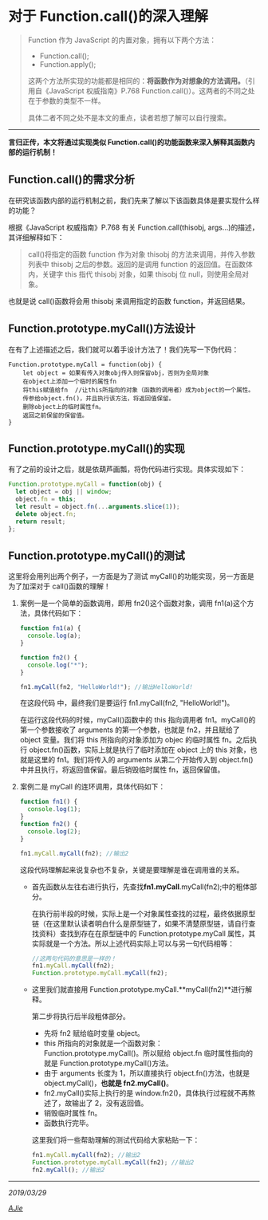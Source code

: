 # 对于 Function.call()的深入理解

> Function 作为 JavaScript 的内置对象，拥有以下两个方法：
>
> - Function.call();
> - Function.apply();
>
> 这两个方法所实现的功能都是相同的：**将函数作为对想象的方法调用。**（引用自《JavaScript 权威指南》P.768 Function.call()）。这两者的不同之处在于参数的类型不一样。
>
> 具体二者不同之处不是本文的重点，读者若想了解可以自行搜索。

---

**言归正传，本文将通过实现类似 Function.call()的功能函数来深入解释其函数内部的运行机制！**

## Function.call()的需求分析

在研究该函数内部的运行机制之前，我们先来了解以下该函数具体是要实现什么样的功能？

根据《JavaScript 权威指南》P.768 有关 Function.call(thisobj, args...)的描述，其详细解释如下：

> call()将指定的函数 function 作为对象 thisobj 的方法来调用，并传入参数列表中 thisobj 之后的参数。返回的是调用 function 的返回值。在函数体内，关键字 this 指代 thisobj 对象，如果 thisobj 位 null，则使用全局对象。

也就是说 call()函数将会用 thisobj 来调用指定的函数 function，并返回结果。

## Function.prototype.myCall()方法设计

在有了上述描述之后，我们就可以着手设计方法了！我们先写一下伪代码：

```
Function.prototype.myCall = function(obj) {
    let object = 如果有传入对象obj传入则保留obj，否则为全局对象
    在object上添加一个临时的属性fn
    将this赋值给fn	//让this所指向的对象（函数的调用者）成为object的一个属性。
    传参给object.fn()，并且执行该方法，将返回值保留。
    删除object上的临时属性fn。
    返回之前保留的保留值。
}
```

## Function.prototype.myCall()的实现

有了之前的设计之后，就是依葫芦画瓢，将伪代码进行实现。具体实现如下：

```javascript
Function.prototype.myCall = function(obj) {
  let object = obj || window;
  object.fn = this;
  let result = object.fn(...arguments.slice(1));
  delete object.fn;
  return result;
};
```

## Function.prototype.myCall()的测试

这里将会用列出两个例子，一方面是为了测试 myCall()的功能实现，另一方面是为了加深对于 call()函数的理解！

1. 案例一是一个简单的函数调用，即用 fn2()这个函数对象，调用 fn1(a)这个方法，具体代码如下：

   ```javascript
   function fn1(a) {
     console.log(a);
   }
   
   function fn2() {
     console.log("*");
   }
   
   fn1.myCall(fn2, "HelloWorld!"); //输出HelloWorld!
   ```

   在这段代码 中，最终我们是要运行 fn1.myCall(fn2, "HelloWorld!")。

   在运行这段代码的时候，myCall()函数中的 this 指向调用者 fn1。myCall()的第一个参数接收了 arguments 的第一个参数，也就是 fn2，并且赋给了 object 变量。我们将 this 所指向的对象添加为 objec 的临时属性 fn。之后执行 object.fn()函数，实际上就是执行了临时添加在 object 上的 this 对象，也就是这里的 fn1。我们将传入的 arguments 从第二个开始传入到 object.fn()中并且执行，将返回值保留。最后销毁临时属性 fn，返回保留值。

2. 案例二是 myCall 的连环调用，具体代码如下：

   ```javascript
   function fn1() {
     console.log(1);
   }
   function fn2() {
     console.log(2);
   }
   
   fn1.myCall.myCall(fn2); //输出2
   ```

   这段代码理解起来说复杂也不复杂，关键是要理解是谁在调用谁的关系。

   - 首先函数从左往右进行执行，先查找**fn1.myCall**.myCall(fn2);中的粗体部分。

     在执行前半段的时候，实际上是一个对象属性查找的过程，最终依据原型链（在这里默认读者明白什么是原型链了，如果不清楚原型链，请自行查找资料）查找到存在在原型链中的 Function.prototype.myCall 属性，其实际就是一个方法。所以上述代码实际上可以与另一句代码相等：

     ```javascript
     //这两句代码的意思是一样的！
     fn1.myCall.myCall(fn2);
     Function.prototype.myCall.myCall(fn2);
     ```

   - 这里我们就直接用 Function.prototype.myCall.**myCall(fn2)**进行解释。

     第二步将执行后半段粗体部分。

     - 先将 fn2 赋给临时变量 object。
     - this 所指向的对象就是一个函数对象：Function.prototype.myCall()。所以赋给 object.fn 临时属性指向的就是 Function.prototype.myCall()方法。
     - 由于 arguments 长度为 1，所以直接执行 object.fn()方法，也就是 object.myCall()，**也就是 fn2.myCall()**。
     - fn2.myCall()实际上执行的是 window.fn2()，具体执行过程就不再熬述了，故输出了 2，没有返回值。
     - 销毁临时属性 fn。
     - 函数执行完毕。

     这里我们将一些帮助理解的测试代码给大家粘贴一下：

     ```javascript
     fn1.myCall.myCall(fn2); //输出2
     Function.prototype.myCall.myCall(fn2); //输出2
     fn2.myCall(); //输出2
     ```

---

_2019/03/29_

[_AJie_](https://github.com/KevinSalvatore/AJie_JS.git)
